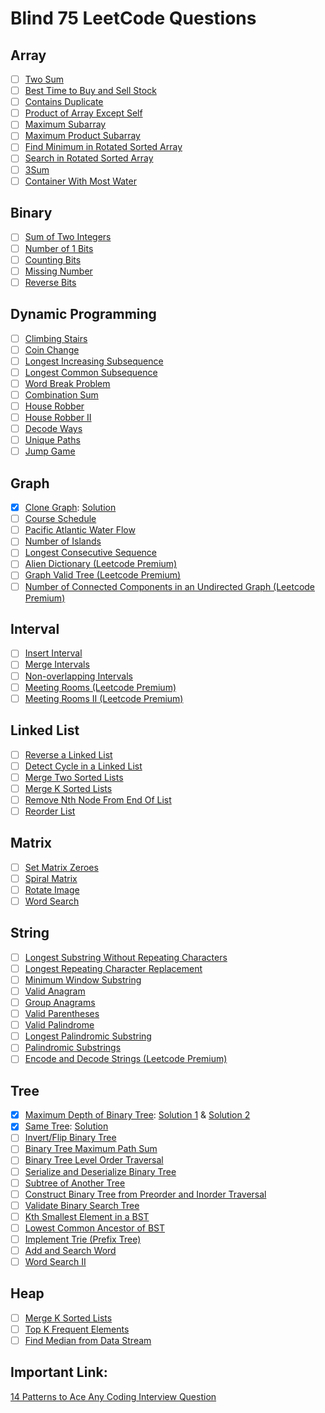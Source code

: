 # Blind 75 LeetCode Questions

## Array

- [ ] [Two Sum](https://leetcode.com/problems/two-sum)
- [ ] [Best Time to Buy and Sell Stock](https://leetcode.com/problems/best-time-to-buy-and-sell-stock)
- [ ] [Contains Duplicate](https://leetcode.com/problems/contains-duplicate)
- [ ] [Product of Array Except Self](https://leetcode.com/problems/product-of-array-except-self)
- [ ] [Maximum Subarray](https://leetcode.com/problems/maximum-subarray)
- [ ] [Maximum Product Subarray](https://leetcode.com/problems/maximum-product-subarray)
- [ ] [Find Minimum in Rotated Sorted Array](https://leetcode.com/problems/find-minimum-in-rotated-sorted-array)
- [ ] [Search in Rotated Sorted Array](https://leetcode.com/problems/search-in-rotated-sorted-array)
- [ ] [3Sum](https://leetcode.com/problems/3sum)
- [ ] [Container With Most Water](https://leetcode.com/problems/container-with-most-water)

## Binary

- [ ] [Sum of Two Integers](https://leetcode.com/problems/sum-of-two-integers)
- [ ] [Number of 1 Bits](https://leetcode.com/problems/number-of-1-bits)
- [ ] [Counting Bits](https://leetcode.com/problems/counting-bits)
- [ ] [Missing Number](https://leetcode.com/problems/missing-number)
- [ ] [Reverse Bits](https://leetcode.com/problems/reverse-bits)

## Dynamic Programming

- [ ] [Climbing Stairs](https://leetcode.com/problems/climbing-stairs)
- [ ] [Coin Change](https://leetcode.com/problems/coin-change)
- [ ] [Longest Increasing Subsequence](https://leetcode.com/problems/longest-increasing-subsequence)
- [ ] [Longest Common Subsequence](https://leetcode.com/problems/longest-common-subsequence)
- [ ] [Word Break Problem](https://leetcode.com/problems/word-break)
- [ ] [Combination Sum](https://leetcode.com/problems/combination-sum-iv)
- [ ] [House Robber](https://leetcode.com/problems/house-robber)
- [ ] [House Robber II](https://leetcode.com/problems/house-robber-ii)
- [ ] [Decode Ways](https://leetcode.com/problems/decode-ways)
- [ ] [Unique Paths](https://leetcode.com/problems/unique-paths)
- [ ] [Jump Game](https://leetcode.com/problems/jump-game)

## Graph

- [x] [Clone Graph](https://leetcode.com/problems/clone-graph): [Solution](https://github.com/imteekay/algorithms/blob/master/coding_interviews/leetcode/medium/clone-graph/clone-graph.js)
- [ ] [Course Schedule](https://leetcode.com/problems/course-schedule)
- [ ] [Pacific Atlantic Water Flow](https://leetcode.com/problems/pacific-atlantic-water-flow)
- [ ] [Number of Islands](https://leetcode.com/problems/number-of-islands)
- [ ] [Longest Consecutive Sequence](https://leetcode.com/problems/longest-consecutive-sequence)
- [ ] [Alien Dictionary (Leetcode Premium)](https://leetcode.com/problems/alien-dictionary)
- [ ] [Graph Valid Tree (Leetcode Premium)](https://leetcode.com/problems/graph-valid-tree)
- [ ] [Number of Connected Components in an Undirected Graph (Leetcode Premium)](https://leetcode.com/problems/number-of-connected-components-in-an-undirected-graph)

## Interval

- [ ] [Insert Interval](https://leetcode.com/problems/insert-interval)
- [ ] [Merge Intervals](https://leetcode.com/problems/merge-intervals)
- [ ] [Non-overlapping Intervals](https://leetcode.com/problems/non-overlapping-intervals)
- [ ] [Meeting Rooms (Leetcode Premium)](https://leetcode.com/problems/meeting-rooms)
- [ ] [Meeting Rooms II (Leetcode Premium)](https://leetcode.com/problems/meeting-rooms-ii)

## Linked List

- [ ] [Reverse a Linked List](https://leetcode.com/problems/reverse-linked-list)
- [ ] [Detect Cycle in a Linked List](https://leetcode.com/problems/linked-list-cycle)
- [ ] [Merge Two Sorted Lists](https://leetcode.com/problems/merge-two-sorted-lists)
- [ ] [Merge K Sorted Lists](https://leetcode.com/problems/merge-k-sorted-lists)
- [ ] [Remove Nth Node From End Of List](https://leetcode.com/problems/remove-nth-node-from-end-of-list)
- [ ] [Reorder List](https://leetcode.com/problems/reorder-list)

## Matrix

- [ ] [Set Matrix Zeroes](https://leetcode.com/problems/set-matrix-zeroes)
- [ ] [Spiral Matrix](https://leetcode.com/problems/spiral-matrix)
- [ ] [Rotate Image](https://leetcode.com/problems/rotate-image)
- [ ] [Word Search](https://leetcode.com/problems/word-search)

## String

- [ ] [Longest Substring Without Repeating Characters](https://leetcode.com/problems/longest-substring-without-repeating-characters)
- [ ] [Longest Repeating Character Replacement](https://leetcode.com/problems/longest-repeating-character-replacement)
- [ ] [Minimum Window Substring](https://leetcode.com/problems/minimum-window-substring)
- [ ] [Valid Anagram](https://leetcode.com/problems/valid-anagram)
- [ ] [Group Anagrams](https://leetcode.com/problems/group-anagrams)
- [ ] [Valid Parentheses](https://leetcode.com/problems/valid-parentheses)
- [ ] [Valid Palindrome](https://leetcode.com/problems/valid-palindrome)
- [ ] [Longest Palindromic Substring](https://leetcode.com/problems/longest-palindromic-substring)
- [ ] [Palindromic Substrings](https://leetcode.com/problems/palindromic-substrings)
- [ ] [Encode and Decode Strings (Leetcode Premium)](https://leetcode.com/problems/encode-and-decode-strings)

## Tree

- [x] [Maximum Depth of Binary Tree](https://leetcode.com/problems/maximum-depth-of-binary-tree): [Solution 1](/coding_interviews/leetcode/easy/maximum-depth-of-binary-tree/maximum-depth-of-binary-tree.js) & [Solution 2](/coding_interviews/leetcode/easy/maximum-depth-of-binary-tree/maximum-depth-of-binary-tree-2.js)
- [x] [Same Tree](https://leetcode.com/problems/same-tree): [Solution](/coding_interviews/leetcode/easy/same-tree/same-tree.js)
- [ ] [Invert/Flip Binary Tree](https://leetcode.com/problems/invert-binary-tree)
- [ ] [Binary Tree Maximum Path Sum](https://leetcode.com/problems/binary-tree-maximum-path-sum)
- [ ] [Binary Tree Level Order Traversal](https://leetcode.com/problems/binary-tree-level-order-traversal)
- [ ] [Serialize and Deserialize Binary Tree](https://leetcode.com/problems/serialize-and-deserialize-binary-tree)
- [ ] [Subtree of Another Tree](https://leetcode.com/problems/subtree-of-another-tree)
- [ ] [Construct Binary Tree from Preorder and Inorder Traversal](https://leetcode.com/problems/construct-binary-tree-from-preorder-and-inorder-traversal)
- [ ] [Validate Binary Search Tree](https://leetcode.com/problems/validate-binary-search-tree)
- [ ] [Kth Smallest Element in a BST](https://leetcode.com/problems/kth-smallest-element-in-a-bst)
- [ ] [Lowest Common Ancestor of BST](https://leetcode.com/problems/lowest-common-ancestor-of-a-binary-search-tree)
- [ ] [Implement Trie (Prefix Tree)](https://leetcode.com/problems/implement-trie-prefix-tree)
- [ ] [Add and Search Word](https://leetcode.com/problems/add-and-search-word-data-structure-design)
- [ ] [Word Search II](https://leetcode.com/problems/word-search-ii)

## Heap

- [ ] [Merge K Sorted Lists](https://leetcode.com/problems/merge-k-sorted-lists)
- [ ] [Top K Frequent Elements](https://leetcode.com/problems/top-k-frequent-elements)
- [ ] [Find Median from Data Stream](https://leetcode.com/problems/find-median-from-data-stream)

## Important Link:

[14 Patterns to Ace Any Coding Interview Question](https://hackernoon.com/14-patterns-to-ace-any-coding-interview-question-c5bb3357f6ed)
